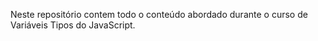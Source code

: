 Neste repositório contem todo o conteúdo abordado durante o curso de Variáveis Tipos do JavaScript.


